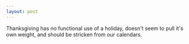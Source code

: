 ```yaml
---
layout: post
---
```

Thanksgiving has no functional use of a holiday, doesn't seem to pull it's own weight, and should be stricken from our calendars.


